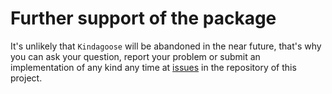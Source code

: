 # Further support of the package

It's unlikely that `Kindagoose` will be abandoned in the near future, that's why you can ask your question, report your
problem or submit an implementation of any kind any time at [issues](https://github.com/GrapeoffJS/kindagoose/issues) in
the repository of this project.
